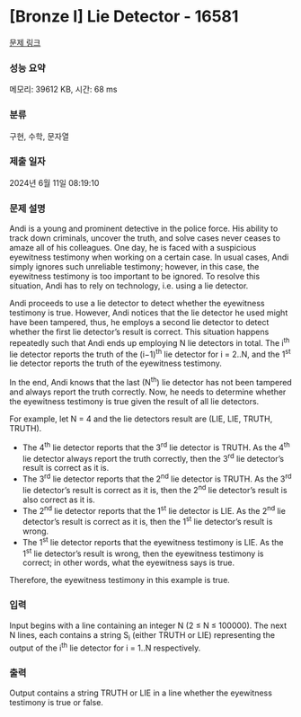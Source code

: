 # [Bronze I] Lie Detector - 16581 

[문제 링크](https://www.acmicpc.net/problem/16581) 

### 성능 요약

메모리: 39612 KB, 시간: 68 ms

### 분류

구현, 수학, 문자열

### 제출 일자

2024년 6월 11일 08:19:10

### 문제 설명

<p>Andi is a young and prominent detective in the police force. His ability to track down criminals, uncover the truth, and solve cases never ceases to amaze all of his colleagues. One day, he is faced with a suspicious eyewitness testimony when working on a certain case. In usual cases, Andi simply ignores such unreliable testimony; however, in this case, the eyewitness testimony is too important to be ignored. To resolve this situation, Andi has to rely on technology, i.e. using a lie detector.</p>

<p>Andi proceeds to use a lie detector to detect whether the eyewitness testimony is true. However, Andi notices that the lie detector he used might have been tampered, thus, he employs a second lie detector to detect whether the first lie detector’s result is correct. This situation happens repeatedly such that Andi ends up employing N lie detectors in total. The i<sup>th</sup> lie detector reports the truth of the (i−1)<sup>th</sup> lie detector for i = 2..N, and the 1<sup>st</sup> lie detector reports the truth of the eyewitness testimony.</p>

<p>In the end, Andi knows that the last (N<sup>th</sup>) lie detector has not been tampered and always report the truth correctly. Now, he needs to determine whether the eyewitness testimony is true given the result of all lie detectors.</p>

<p>For example, let N = 4 and the lie detectors result are (LIE, LIE, TRUTH, TRUTH).</p>

<ul>
	<li>The 4<sup>th</sup> lie detector reports that the 3<sup>rd</sup> lie detector is TRUTH. As the 4<sup>th</sup> lie detector always report the truth correctly, then the 3<sup>rd</sup> lie detector’s result is correct as it is.</li>
	<li>The 3<sup>rd</sup> lie detector reports that the 2<sup>nd</sup> lie detector is TRUTH. As the 3<sup>rd</sup> lie detector’s result is correct as it is, then the 2<sup>nd</sup> lie detector’s result is also correct as it is.</li>
	<li>The 2<sup>nd</sup> lie detector reports that the 1<sup>st</sup> lie detector is LIE. As the 2<sup>nd</sup> lie detector’s result is correct as it is, then the 1<sup>st</sup> lie detector’s result is wrong.</li>
	<li>The 1<sup>st</sup> lie detector reports that the eyewitness testimony is LIE. As the 1<sup>st</sup> lie detector’s result is wrong, then the eyewitness testimony is correct; in other words, what the eyewitness says is true.</li>
</ul>

<p>Therefore, the eyewitness testimony in this example is true.</p>

### 입력 

 <p>Input begins with a line containing an integer N (2 ≤ N ≤ 100000). The next N lines, each contains a string S<sub>i</sub> (either TRUTH or LIE) representing the output of the i<sup>th</sup> lie detector for i = 1..N respectively.</p>

### 출력 

 <p>Output contains a string TRUTH or LIE in a line whether the eyewitness testimony is true or false.</p>

